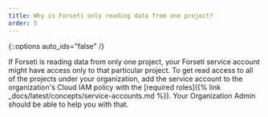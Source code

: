 ```yaml
---
title: Why is Forseti only reading data from one project?
order: 5
---
```

{::options auto_ids="false" /}

If Forseti is reading data from only one project, your Forseti service account 
might have access only to that particular project. To get read access to all of 
the projects under your organization, add the service account to the
organization's Cloud IAM policy with the 
[required roles]({% link _docs/latest/concepts/service-accounts.md %}).
Your Organization Admin should be able to help you with that.
